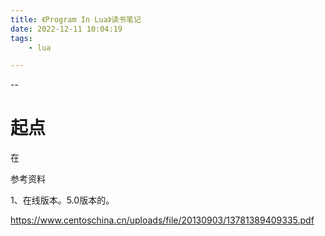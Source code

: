 ```yaml
---
title: 《Program In Lua》读书笔记
date: 2022-12-11 10:04:19
tags:
	- lua

---
```


--

# 起点

在

参考资料

1、在线版本。5.0版本的。

https://www.centoschina.cn/uploads/file/20130903/13781389409335.pdf